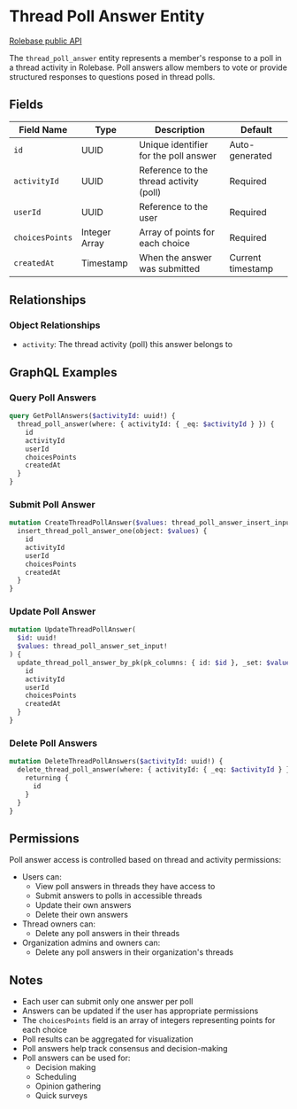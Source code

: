 # Thread Poll Answer Entity

[Rolebase public API](../public-api.md)

The `thread_poll_answer` entity represents a member's response to a poll in a thread activity in Rolebase. Poll answers allow members to vote or provide structured responses to questions posed in thread polls.

## Fields

| Field Name      | Type          | Description                             | Default           |
| --------------- | ------------- | --------------------------------------- | ----------------- |
| `id`            | UUID          | Unique identifier for the poll answer   | Auto-generated    |
| `activityId`    | UUID          | Reference to the thread activity (poll) | Required          |
| `userId`        | UUID          | Reference to the user                   | Required          |
| `choicesPoints` | Integer Array | Array of points for each choice         | Required          |
| `createdAt`     | Timestamp     | When the answer was submitted           | Current timestamp |

## Relationships

### Object Relationships

- `activity`: The thread activity (poll) this answer belongs to

## GraphQL Examples

### Query Poll Answers

```graphql
query GetPollAnswers($activityId: uuid!) {
  thread_poll_answer(where: { activityId: { _eq: $activityId } }) {
    id
    activityId
    userId
    choicesPoints
    createdAt
  }
}
```

### Submit Poll Answer

```graphql
mutation CreateThreadPollAnswer($values: thread_poll_answer_insert_input!) {
  insert_thread_poll_answer_one(object: $values) {
    id
    activityId
    userId
    choicesPoints
    createdAt
  }
}
```

### Update Poll Answer

```graphql
mutation UpdateThreadPollAnswer(
  $id: uuid!
  $values: thread_poll_answer_set_input!
) {
  update_thread_poll_answer_by_pk(pk_columns: { id: $id }, _set: $values) {
    id
    activityId
    userId
    choicesPoints
    createdAt
  }
}
```

### Delete Poll Answers

```graphql
mutation DeleteThreadPollAnswers($activityId: uuid!) {
  delete_thread_poll_answer(where: { activityId: { _eq: $activityId } }) {
    returning {
      id
    }
  }
}
```

## Permissions

Poll answer access is controlled based on thread and activity permissions:

- Users can:
  - View poll answers in threads they have access to
  - Submit answers to polls in accessible threads
  - Update their own answers
  - Delete their own answers
- Thread owners can:
  - Delete any poll answers in their threads
- Organization admins and owners can:
  - Delete any poll answers in their organization's threads

## Notes

- Each user can submit only one answer per poll
- Answers can be updated if the user has appropriate permissions
- The `choicesPoints` field is an array of integers representing points for each choice
- Poll results can be aggregated for visualization
- Poll answers help track consensus and decision-making
- Poll answers can be used for:
  - Decision making
  - Scheduling
  - Opinion gathering
  - Quick surveys
